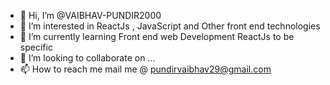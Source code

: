 - 👋 Hi, I’m @VAIBHAV-PUNDIR2000
- 👀 I’m interested in ReactJs , JavaScript and Other front end technologies
- 🌱 I’m currently learning Front end web Development ReactJs to be specific
- 💞️ I’m looking to collaborate on ...
- 📫 How to reach me mail me @ pundirvaibhav29@gmail.com

<!---
VAIBHAV-PUNDIR2000/VAIBHAV-PUNDIR2000 is a ✨ special ✨ repository because its `README.md` (this file) appears on your GitHub profile.
You can click the Preview link to take a look at your changes.
--->
